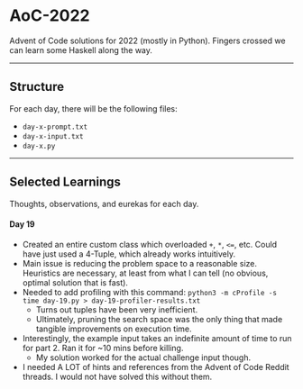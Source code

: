 # AoC-2022

Advent of Code solutions for 2022 (mostly in Python). Fingers crossed we can learn some Haskell along the way.

---

## Structure

For each day, there will be the following files:

- `day-x-prompt.txt`
- `day-x-input.txt`
- `day-x.py`

---

## Selected Learnings

Thoughts, observations, and eurekas for each day.

#### Day 19
- Created an entire custom class which overloaded `+`, `*`, `<=`, etc. Could have just used a 4-Tuple, which already works intuitively.
- Main issue is reducing the problem space to a reasonable size. Heuristics are necessary, at least from what I can tell (no obvious, optimal solution that is fast).
- Needed to add profiling with this command: `python3 -m cProfile -s time day-19.py > day-19-profiler-results.txt`
    - Turns out tuples have been very inefficient.
    - Ultimately, pruning the search space was the only thing that made tangible improvements on execution time.
- Interestingly, the example input takes an indefinite amount of time to run for part 2. Ran it for ~10 mins before killing.
    - My solution worked for the actual challenge input though.
- I needed A LOT of hints and references from the Advent of Code Reddit threads. I would not have solved this without them.
